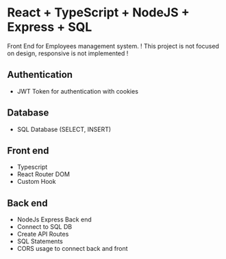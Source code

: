 # React + TypeScript + NodeJS + Express + SQL

Front End for Employees management system.
! This project is not focused on design, responsive is not implemented !

## Authentication

- JWT Token for authentication with cookies

## Database

- SQL Database (SELECT, INSERT)

## Front end

- Typescript
- React Router DOM
- Custom Hook

## Back end

- NodeJs Express Back end
- Connect to SQL DB
- Create API Routes
- SQL Statements
- CORS usage to connect back and front
